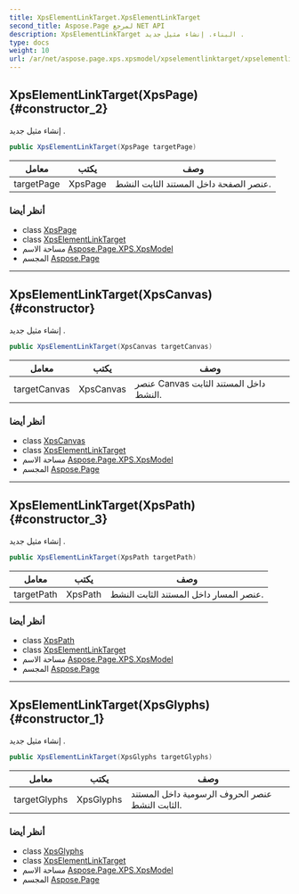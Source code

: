 ```yaml
---
title: XpsElementLinkTarget.XpsElementLinkTarget
second_title: Aspose.Page لمرجع NET API
description: XpsElementLinkTarget البناء. إنشاء مثيل جديد .
type: docs
weight: 10
url: /ar/net/aspose.page.xps.xpsmodel/xpselementlinktarget/xpselementlinktarget/
---
```

## XpsElementLinkTarget(XpsPage) {#constructor_2}

إنشاء مثيل جديد .

```csharp
public XpsElementLinkTarget(XpsPage targetPage)
```

| معامل | يكتب | وصف |
| --- | --- | --- |
| targetPage | XpsPage | عنصر الصفحة داخل المستند الثابت النشط. |

### أنظر أيضا

* class [XpsPage](../../xpspage/)
* class [XpsElementLinkTarget](../)
* مساحة الاسم [Aspose.Page.XPS.XpsModel](../../xpselementlinktarget/)
* المجسم [Aspose.Page](../../../)

---

## XpsElementLinkTarget(XpsCanvas) {#constructor}

إنشاء مثيل جديد .

```csharp
public XpsElementLinkTarget(XpsCanvas targetCanvas)
```

| معامل | يكتب | وصف |
| --- | --- | --- |
| targetCanvas | XpsCanvas | عنصر Canvas داخل المستند الثابت النشط. |

### أنظر أيضا

* class [XpsCanvas](../../xpscanvas/)
* class [XpsElementLinkTarget](../)
* مساحة الاسم [Aspose.Page.XPS.XpsModel](../../xpselementlinktarget/)
* المجسم [Aspose.Page](../../../)

---

## XpsElementLinkTarget(XpsPath) {#constructor_3}

إنشاء مثيل جديد .

```csharp
public XpsElementLinkTarget(XpsPath targetPath)
```

| معامل | يكتب | وصف |
| --- | --- | --- |
| targetPath | XpsPath | عنصر المسار داخل المستند الثابت النشط. |

### أنظر أيضا

* class [XpsPath](../../xpspath/)
* class [XpsElementLinkTarget](../)
* مساحة الاسم [Aspose.Page.XPS.XpsModel](../../xpselementlinktarget/)
* المجسم [Aspose.Page](../../../)

---

## XpsElementLinkTarget(XpsGlyphs) {#constructor_1}

إنشاء مثيل جديد .

```csharp
public XpsElementLinkTarget(XpsGlyphs targetGlyphs)
```

| معامل | يكتب | وصف |
| --- | --- | --- |
| targetGlyphs | XpsGlyphs | عنصر الحروف الرسومية داخل المستند الثابت النشط. |

### أنظر أيضا

* class [XpsGlyphs](../../xpsglyphs/)
* class [XpsElementLinkTarget](../)
* مساحة الاسم [Aspose.Page.XPS.XpsModel](../../xpselementlinktarget/)
* المجسم [Aspose.Page](../../../)


